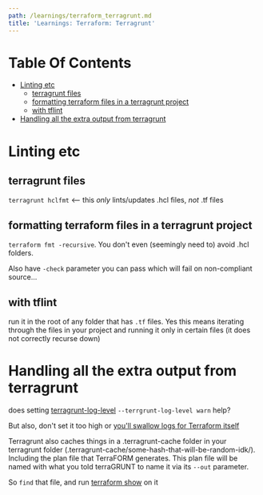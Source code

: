 ```yaml
---
path: /learnings/terraform_terragrunt.md
title: 'Learnings: Terraform: Terragrunt'
---
```

# Table Of Contents

<!-- toc -->

- [Linting etc](#linting-etc)
  * [terragrunt files](#terragrunt-files)
  * [formatting terraform files in a terragrunt project](#formatting-terraform-files-in-a-terragrunt-project)
  * [with tflint](#with-tflint)
- [Handling all the extra output from terragrunt](#handling-all-the-extra-output-from-terragrunt)

<!-- tocstop -->

# Linting etc


## terragrunt files

`terragrunt hclfmt` <-- this _only_ lints/updates .hcl files, _not_ .tf files

## formatting terraform files in a terragrunt project

`terraform fmt -recursive`. You don't even (seemingly need to) avoid .hcl folders.

Also have `-check` parameter you can pass which will fail on non-compliant source...

## with tflint

run it in the root of any folder that has `.tf` files. Yes this means iterating through the files in your project and running it only in certain files (it does not correctly recurse down)

# Handling all the extra output from terragrunt

does setting [terragrunt-log-level](https://terragrunt.gruntwork.io/docs/reference/cli-options/#terragrunt-log-level) `--terrgrunt-log-level warn` help?

But also, don't set it too high or [you'll swallow logs for Terraform itself](https://github.com/gruntwork-io/terragrunt/issues/1626)

Terragrunt also caches things in a .terragrunt-cache folder in your terragrunt folder (.terragrunt-cache/some-hash-that-will-be-random-idk/). Including the plan file that TerraFORM generates. This plan file will be named with what you told terraGRUNT to name it via its `--out` parameter.

So `find` that file, and run [terraform show](https://developer.hashicorp.com/terraform/cli/commands/show) on it
